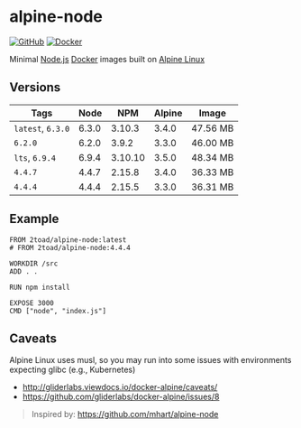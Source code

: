 # alpine-node

[![GitHub](https://img.shields.io/badge/GitHub-OpenSource-green.svg)](https://github.com/2Toad/alpine-node)
[![Docker](https://img.shields.io/badge/Docker-Hub-blue.svg)](https://hub.docker.com/r/2toad/alpine-node/)

Minimal [Node.js](https://nodejs.org/) [Docker](https://www.docker.com/) images built on [Alpine Linux](https://alpinelinux.org/)

## Versions

| Tags              | Node  | NPM     | Alpine | Image    |
|-------------------|-------|---------|--------|----------|
| `latest`, `6.3.0` | 6.3.0 | 3.10.3  | 3.4.0  | 47.56 MB |
| `6.2.0`           | 6.2.0 | 3.9.2   | 3.3.0  | 46.00 MB |
| `lts`, `6.9.4`    | 6.9.4 | 3.10.10 | 3.5.0  | 48.34 MB |
| `4.4.7`           | 4.4.7 | 2.15.8  | 3.4.0  | 36.33 MB |
| `4.4.4`           | 4.4.4 | 2.15.5  | 3.3.0  | 36.31 MB |

## Example
    FROM 2toad/alpine-node:latest
    # FROM 2toad/alpine-node:4.4.4

    WORKDIR /src
    ADD . .

    RUN npm install

    EXPOSE 3000
    CMD ["node", "index.js"]

## Caveats

Alpine Linux uses musl, so you may run into some issues with environments expecting glibc (e.g., Kubernetes)

* http://gliderlabs.viewdocs.io/docker-alpine/caveats/
* https://github.com/gliderlabs/docker-alpine/issues/8

> Inspired by: https://github.com/mhart/alpine-node
